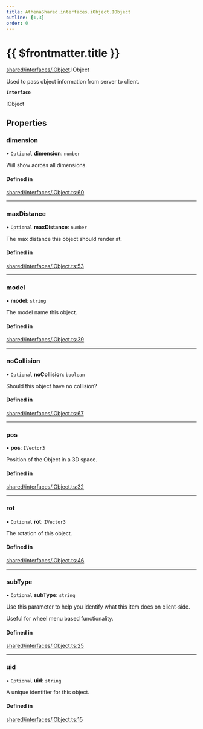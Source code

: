 ```yaml
---
title: AthenaShared.interfaces.iObject.IObject
outline: [1,3]
order: 0
---
```


# {{ $frontmatter.title }}


[shared/interfaces/iObject](../modules/shared_interfaces_iObject.md).IObject

Used to pass object information from server to client.

**`Interface`**

IObject

## Properties

### dimension

• `Optional` **dimension**: `number`

Will show across all dimensions.

#### Defined in

[shared/interfaces/iObject.ts:60](https://github.com/Stuyk/altv-athena/blob/128b8a7/src/core/shared/interfaces/iObject.ts#L60)

___

### maxDistance

• `Optional` **maxDistance**: `number`

The max distance this object should render at.

#### Defined in

[shared/interfaces/iObject.ts:53](https://github.com/Stuyk/altv-athena/blob/128b8a7/src/core/shared/interfaces/iObject.ts#L53)

___

### model

• **model**: `string`

The model name this object.

#### Defined in

[shared/interfaces/iObject.ts:39](https://github.com/Stuyk/altv-athena/blob/128b8a7/src/core/shared/interfaces/iObject.ts#L39)

___

### noCollision

• `Optional` **noCollision**: `boolean`

Should this object have no collision?

#### Defined in

[shared/interfaces/iObject.ts:67](https://github.com/Stuyk/altv-athena/blob/128b8a7/src/core/shared/interfaces/iObject.ts#L67)

___

### pos

• **pos**: `IVector3`

Position of the Object in a 3D space.

#### Defined in

[shared/interfaces/iObject.ts:32](https://github.com/Stuyk/altv-athena/blob/128b8a7/src/core/shared/interfaces/iObject.ts#L32)

___

### rot

• `Optional` **rot**: `IVector3`

The rotation of this object.

#### Defined in

[shared/interfaces/iObject.ts:46](https://github.com/Stuyk/altv-athena/blob/128b8a7/src/core/shared/interfaces/iObject.ts#L46)

___

### subType

• `Optional` **subType**: `string`

Use this parameter to help you identify what this item does on client-side.

Useful for wheel menu based functionality.

#### Defined in

[shared/interfaces/iObject.ts:25](https://github.com/Stuyk/altv-athena/blob/128b8a7/src/core/shared/interfaces/iObject.ts#L25)

___

### uid

• `Optional` **uid**: `string`

A unique identifier for this object.

#### Defined in

[shared/interfaces/iObject.ts:15](https://github.com/Stuyk/altv-athena/blob/128b8a7/src/core/shared/interfaces/iObject.ts#L15)
